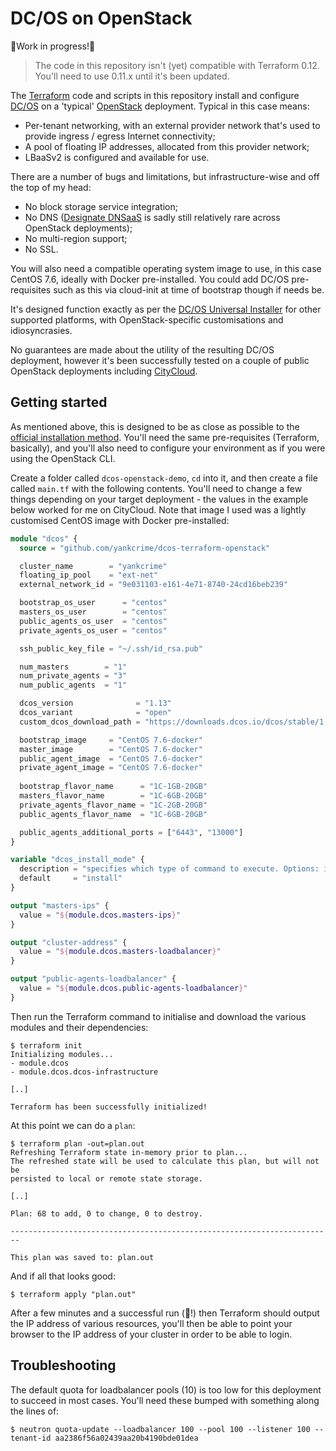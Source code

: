 # DC/OS on OpenStack

🚨Work in progress!🚨

> The code in this repository isn't (yet) compatible with Terraform 0.12.  You'll need to use 0.11.x until it's been updated.

The [Terraform](https://www.terraform.io) code and scripts in this repository install and configure [DC/OS](https://dcos.io) on a 'typical' [OpenStack](https://openstack.org) deployment.  Typical in this case means:

* Per-tenant networking, with an external provider network that's used to provide ingress / egress Internet connectivity;
* A pool of floating IP addresses, allocated from this provider network;
* LBaaSv2 is configured and available for use.

There are a number of bugs and limitations, but infrastructure-wise and off the top of my head:

* No block storage service integration;
* No DNS ([Designate DNSaaS](https://docs.openstack.org/designate/latest/) is sadly still relatively rare across OpenStack deployments);
* No multi-region support;
* No SSL.

You will also need a compatible operating system image to use, in this case CentOS 7.6, ideally with Docker pre-installed.  You could add DC/OS pre-requisites such as this via cloud-init at time of bootstrap though if needs be.

It's designed function exactly as per the [DC/OS Universal Installer](https://docs.mesosphere.com/1.12/installing/evaluation/) for other supported platforms, with OpenStack-specific customisations and idiosyncrasies.

No guarantees are made about the utility of the resulting DC/OS deployment, however it's been successfully tested on a couple of public OpenStack deployments including [CityCloud](https://citycloud.com).

## Getting started

As mentioned above, this is designed to be as close as possible to the [official installation method](https://docs.mesosphere.com/1.12/installing/evaluation/aws/).  You'll need the same pre-requisites (Terraform, basically), and you'll also need to configure your environment as if you were using the OpenStack CLI.

Create a folder called `dcos-openstack-demo`, `cd` into it, and then create a file called `main.tf` with the following contents.  You'll need to change a few things depending on your target deployment - the values in the example below worked for me on CityCloud.  Note that image I used was a lightly customised CentOS image with Docker pre-installed:

```terraform
module "dcos" {
  source = "github.com/yankcrime/dcos-terraform-openstack"

  cluster_name        = "yankcrime"
  floating_ip_pool    = "ext-net"
  external_network_id = "9e031103-e161-4e71-8740-24cd16beb239"

  bootstrap_os_user      = "centos"
  masters_os_user        = "centos"
  public_agents_os_user  = "centos"
  private_agents_os_user = "centos"

  ssh_public_key_file = "~/.ssh/id_rsa.pub"

  num_masters        = "1"
  num_private_agents = "3"
  num_public_agents  = "1"

  dcos_version              = "1.13"
  dcos_variant              = "open"
  custom_dcos_download_path = "https://downloads.dcos.io/dcos/stable/1.13.0-beta/dcos_generate_config.sh"

  bootstrap_image     = "CentOS 7.6-docker"
  master_image        = "CentOS 7.6-docker"
  public_agent_image  = "CentOS 7.6-docker"
  private_agent_image = "CentOS 7.6-docker"
  
  bootstrap_flavor_name      = "1C-1GB-20GB"
  masters_flavor_name        = "1C-6GB-20GB"
  private_agents_flavor_name = "1C-2GB-20GB"
  public_agents_flavor_name  = "1C-6GB-20GB"

  public_agents_additional_ports = ["6443", "13000"]
}

variable "dcos_install_mode" {
  description = "specifies which type of command to execute. Options: install or upgrade"
  default     = "install"
}

output "masters-ips" {
  value = "${module.dcos.masters-ips}"
}

output "cluster-address" {
  value = "${module.dcos.masters-loadbalancer}"
}

output "public-agents-loadbalancer" {
  value = "${module.dcos.public-agents-loadbalancer}"
}
```

Then run the Terraform command to initialise and download the various modules and their dependencies:

``` shell
$ terraform init
Initializing modules...
- module.dcos
- module.dcos.dcos-infrastructure

[..]

Terraform has been successfully initialized!
```

At this point we can do a `plan`:

``` shell
$ terraform plan -out=plan.out
Refreshing Terraform state in-memory prior to plan...
The refreshed state will be used to calculate this plan, but will not be
persisted to local or remote state storage.

[..]

Plan: 68 to add, 0 to change, 0 to destroy.

------------------------------------------------------------------------

This plan was saved to: plan.out
```

And if all that looks good:

```shell
$ terraform apply "plan.out"
```
After a few minutes and a successful run (🤞!) then Terraform should output the IP address of various resources, you'll then be able to point your browser to the IP address of your cluster in order to be able to login.

## Troubleshooting
The default quota for loadbalancer pools (10) is too low for this deployment to succeed in most cases.  You'll need these bumped with something along the lines of:

```shell
$ neutron quota-update --loadbalancer 100 --pool 100 --listener 100 --tenant-id aa2386f56a02439aa20b4190bde01dea
```




